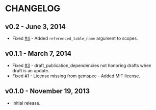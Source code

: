 # CHANGELOG

## v0.2 - June 3, 2014

-  Fixed [#4](https://github.com/live-editor/draftsman/issues/4) - Added `referenced_table_name` argument to scopes.

## v0.1.1 - March 7, 2014

-  Fixed [#3](https://github.com/minimalorange/draftsman/issues/3) - draft_publication_dependencies not honoring drafts
   when draft is an update.
-  Fixed [#1](https://github.com/minimalorange/draftsman/issues/1) - License missing from gemspec - Added MIT license.

## v0.1.0 - November 19, 2013

-  Initial release.
